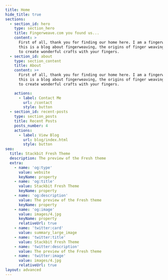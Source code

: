 ```yaml
---
title: Home
hide_title: true
sections:
  - section_id: hero
    type: section_hero
    title: Fingerweave.com you found us...
    content: >
      First of all, thank you for finding our home here. I am a fingerweaver and
      this is a blog about fingerweaving, the origins of finger weaving and how
      to create wonderful crafts with your fingers.
  - section_id: about
    type: section_content
    title: About
    content: >+
      First of all, thank you for finding our home here. I am a fingerweaver and
      this is a blog about fingerweaving, the origins of finger weaving and how
      to create wonderful crafts with your fingers.

    actions:
      - label: Contact Me
        url: /contact
        style: button
  - section_id: recent-posts
    type: section_posts
    title: Recent Posts
    posts_number: 4
    actions:
      - label: View Blog
        url: blog/index.html
        style: button
seo:
  title: Stackbit Fresh Theme
  description: The preview of the Fresh theme
  extra:
    - name: 'og:type'
      value: website
      keyName: property
    - name: 'og:title'
      value: Stackbit Fresh Theme
      keyName: property
    - name: 'og:description'
      value: The preview of the Fresh theme
      keyName: property
    - name: 'og:image'
      value: images/4.jpg
      keyName: property
      relativeUrl: true
    - name: 'twitter:card'
      value: summary_large_image
    - name: 'twitter:title'
      value: Stackbit Fresh Theme
    - name: 'twitter:description'
      value: The preview of the Fresh theme
    - name: 'twitter:image'
      value: images/4.jpg
      relativeUrl: true
layout: advanced
---
```

